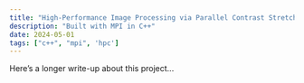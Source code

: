 ```yaml
---
title: "High-Performance Image Processing via Parallel Contrast Stretching"
description: "Built with MPI in C++"
date: 2024-05-01
tags: ["c++", "mpi", 'hpc']
---
```


Here’s a longer write-up about this project...

